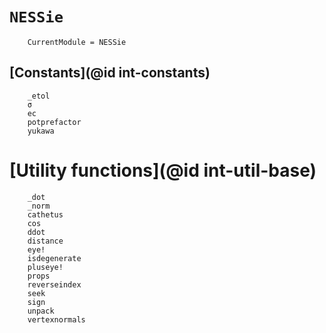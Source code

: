 # `NESSie`
```@meta
    CurrentModule = NESSie
```

## [Constants](@id int-constants)
```@docs
    _etol
    σ
    ec
    potprefactor
    yukawa
```

# [Utility functions](@id int-util-base)
```@docs
    _dot
    _norm
    cathetus
    cos
    ddot
    distance
    eye!
    isdegenerate
    pluseye!
    props
    reverseindex
    seek
    sign
    unpack
    vertexnormals
```
